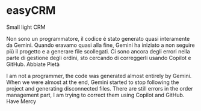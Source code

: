 # easyCRM
Small light CRM

Non sono un programmatore, il codice é stato generato quasi interamente da Gemini.
Quando eravamo quasi alla fine, Gemini ha iniziato a non seguire più il progetto
e a generare file scollegati.
Ci sono ancora degli errori nella parte di gestione degli ordini, sto cercando di
correggerli usando Copilot e GitHub.
Abbiate Pietà

I am not a programmer, the code was generated almost entirely by Gemini.
When we were almost at the end, Gemini started to stop following the project
and generating disconnected files.
There are still errors in the order management part, I am trying to
correct them using Copilot and GitHub.
Have Mercy
